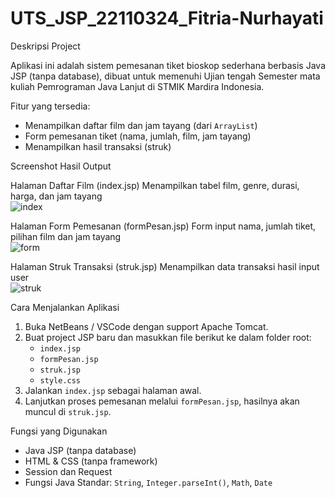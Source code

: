 # UTS_JSP_22110324_Fitria-Nurhayati

Deskripsi Project

Aplikasi ini adalah sistem pemesanan tiket bioskop sederhana berbasis Java JSP (tanpa database), dibuat untuk memenuhi Ujian tengah Semester mata kuliah Pemrograman Java Lanjut di STMIK Mardira Indonesia.

Fitur yang tersedia:
- Menampilkan daftar film dan jam tayang (dari `ArrayList`)
- Form pemesanan tiket (nama, jumlah, film, jam tayang)
- Menampilkan hasil transaksi (struk)

Screenshot Hasil Output

Halaman Daftar Film (index.jsp) 
Menampilkan tabel film, genre, durasi, harga, dan jam tayang  
![index](https://github.com/user-attachments/assets/2631a8fe-faae-47d6-ae3a-248124fc261c)


Halaman Form Pemesanan (formPesan.jsp) 
Form input nama, jumlah tiket, pilihan film dan jam tayang  
![form](https://github.com/user-attachments/assets/3b8e4824-5f74-446b-888f-c903d39120c6)


Halaman Struk Transaksi (struk.jsp)
Menampilkan data transaksi hasil input user  
![struk](https://github.com/user-attachments/assets/2b31b43c-d783-416a-a3a7-b1f42849c59b)


Cara Menjalankan Aplikasi
1. Buka NetBeans / VSCode dengan support Apache Tomcat.
2. Buat project JSP baru dan masukkan file berikut ke dalam folder root:
   - `index.jsp`
   - `formPesan.jsp`
   - `struk.jsp`
   - `style.css`
3. Jalankan `index.jsp` sebagai halaman awal.
4. Lanjutkan proses pemesanan melalui `formPesan.jsp`, hasilnya akan muncul di `struk.jsp`.

Fungsi yang Digunakan

- Java JSP (tanpa database)
- HTML & CSS (tanpa framework)
- Session dan Request
- Fungsi Java Standar: `String`, `Integer.parseInt()`, `Math`, `Date`




